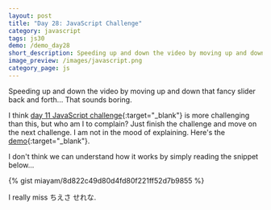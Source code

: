 ```yaml
---
layout: post
title: "Day 28: JavaScript Challenge"
category: javascript
tags: js30
demo: /demo_day28
short_description: Speeding up and down the video by moving up and down that fancy slider back and forth... That sounds boring.
image_preview: /images/javascript.png
category_page: js
---
```


Speeding up and down the video by moving up and down that fancy slider back and forth... That sounds boring.

I think [day 11 JavaScript challenge](/javascript/2017/07/01/day11-javascript-challenge){:target="_blank"} is more challenging
than this, but who am I to complain? Just finish the challenge and move on the next challenge. I am not in the mood of
explaining. Here's the [demo](/demo_day28){:target="_blank"}.

I don't think we can understand how it works by simply reading the snippet below...

{% gist miayam/8d822c49d80d4fd80f221ff52d7b9855 %}

I really miss ちえさ せれな.
